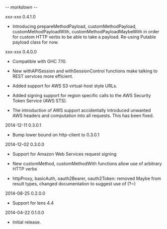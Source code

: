 -*- markdown -*-

xxx-xxx 0.4.1.0

* Introducing prepareMethodPayload, customMethodPayload,
  customMethodPayloadWith, customMethodPayloadMaybeWith in order for
  custom HTTP verbs to be able to take a payload. Re-using Putable
  payload class for now.

xxx-xxx 0.4.0.0

* Compatible with GHC 7.10.

* New withAPISession and withSessionControl functions make talking to
  REST services more efficient.

* Added support for AWS S3 virtual-host style URLs.

* Added signing support for region specific calls to the AWS Security
  Token Service (AWS STS).

* The introduction of AWS support accidentally introduced unwanted AWS
  headers and computation into all requests. This has been fixed.


2014-12-11 0.3.0.1

* Bump lower bound on http-client to 0.3.0.1


2014-12-02 0.3.0.0

* Support for Amazon Web Services request signing

* New customMethod, customMethodWith functions allow use of arbitrary
  HTTP verbs

* httpProxy, basicAuth, oauth2Bearer, oauth2Token: removed Maybe from
  result types, changed documentation to suggest use of (?~)


2014-08-25 0.2.0.0

* Support for lens 4.4


2014-04-22 0.1.0.0

* Initial release.
